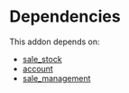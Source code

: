# Dependencies

This addon depends on:

- [sale_stock](../../odoo-bringout-oca-ocb-sale_stock)
- [account](../../odoo-bringout-oca-ocb-account)
- [sale_management](../../odoo-bringout-oca-ocb-sale_management)
